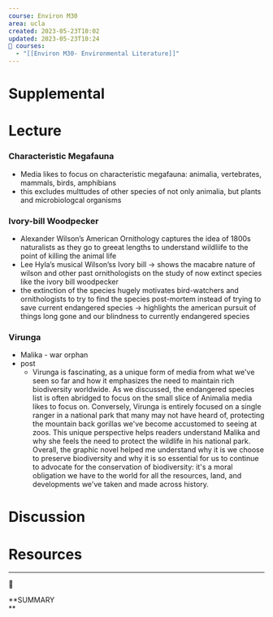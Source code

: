 ```yaml
---
course: Environ M30
area: ucla
created: 2023-05-23T10:02
updated: 2023-05-23T10:24
📕 courses:
  - "[[Environ M30- Environmental Literature]]"
---
```

# Supplemental

# Lecture

### Characteristic Megafauna

- Media likes to focus on characteristic megafauna: animalia, vertebrates, mammals, birds, amphibians
- this excludes multtudes of other species of not only animalia, but plants and microbiologcal organisms

### Ivory-bill Woodpecker

- Alexander Wilson’s American Ornithology captures the idea of 1800s naturalists as they go to greeat lengths to understand wildliife to the point of killing the animal life
- Lee Hyla’s musical Wilson’ss Ivory bill → shows the macabre nature of wilson and other past ornithologists on the study of now extinct species like the ivory bill woodpecker
- the extinction of the species hugely motivates bird-watchers and ornithologists to try to find the species post-mortem instead of trying to save current endangered species → highlights the american pursuit of things long gone and our blindness to currently endangered species

### Virunga

- Malika - war orphan
- post
    - Virunga is fascinating, as a unique form of media from what we've seen so far and how it emphasizes the need to maintain rich biodiversity worldwide. As we discussed, the endangered species list is often abridged to focus on the small slice of Animalia media likes to focus on. Conversely, Virunga is entirely focused on a single ranger in a national park that many may not have heard of, protecting the mountain back gorillas we've become accustomed to seeing at zoos. This unique perspective helps readers understand Malika and why she feels the need to protect the wildlife in his national park. Overall, the graphic novel helped me understand why it is we choose to preserve biodiversity and why it is so essential for us to continue to advocate for the conservation of biodiversity: it's a moral obligation we have to the world for all the resources, land, and developments we've taken and made across history.

# Discussion

# Resources

---

[](https://www.notion.soundefined)

📌

**SUMMARY  
**